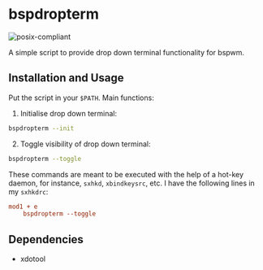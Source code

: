 # bspdropterm
![posix-compliant](https://img.shields.io/static/v1?label=posix&message=compliant&color=blue&style=for-the-badge) &nbsp;

A simple script to provide drop down terminal functionality for bspwm. 
## Installation and Usage
Put the script in your `$PATH`. Main functions:
1. Initialise drop down terminal:
```bash
bspdropterm --init
```
2. Toggle visibility of drop down terminal:
```bash
bspdropterm --toggle
```
These commands are meant to be executed with the help of a hot-key daemon, for instance, `sxhkd`, `xbindkeysrc`, etc. I have the following lines in my `sxhkdrc`:
```cfg
mod1 + e
    bspdropterm --toggle
```
## Dependencies
* xdotool
